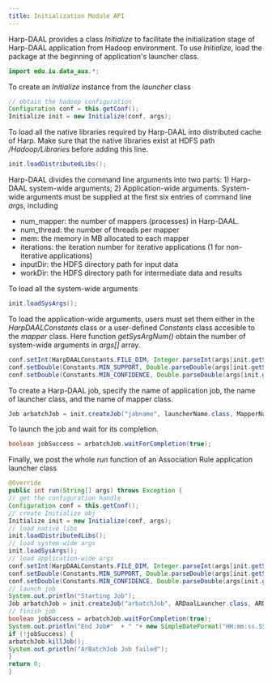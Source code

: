 ```yaml
---
title: Initialization Module API 
---
```


Harp-DAAL provides a class *Initialize* to facilitate the initialization stage of 
Harp-DAAL application from Hadoop environment. To use *Initialize*, load the package 
at the beginning of application's launcher class.

```java
import edu.iu.data_aux.*;
```

To create an *Initialize* instance from the *launcher* class

```java
// obtain the hadoop configuration
Configuration conf = this.getConf();
Initialize init = new Initialize(conf, args);
```

To load all the native libraries required by Harp-DAAL into distributed cache of Harp.
Make sure that the native libraries exist at HDFS path */Hadoop/Libraries* before 
adding this line.

```java
init.loadDistributedLibs();
```

Harp-DAAL divides the command line arguments into two parts: 1) Harp-DAAL system-wide arguments; 
2) Application-wide arguments. System-wide arguments must be supplied at the first six 
entries of command line *args*, including

* num_mapper: the number of mappers (processes) in Harp-DAAL.
* num_thread: the number of threads per mapper
* mem: the memory in MB allocated to each mapper
* iterations: the iteration number for iterative applications (1 for non-iterative applications)
* inputDir: the HDFS directory path for input data
* workDir: the HDFS directory path for intermediate data and results 

To load all the system-wide arguments

```java
init.loadSysArgs();
```

To load the application-wide arguments, users must set them either in the *HarpDAALConstants* class or 
a user-defined *Constants* class accesible to the *mapper* class. Here function *getSysArgNum()*
obtain the number of system-wide arguments in *args[]* array. 

```java
conf.setInt(HarpDAALConstants.FILE_DIM, Integer.parseInt(args[init.getSysArgNum()]));
conf.setDouble(Constants.MIN_SUPPORT, Double.parseDouble(args[init.getSysArgNum()+1]));
conf.setDouble(Constants.MIN_CONFIDENCE, Double.parseDouble(args[init.getSysArgNum()+2]));
```

To create a Harp-DAAL job, specify the name of application job, the name of launcher class, and 
the name of mapper class.

```java
Job arbatchJob = init.createJob("jabname", launcherName.class, MapperName.class);
```

To launch the job and wait for its completion.

```java
boolean jobSuccess = arbatchJob.waitForCompletion(true);
```

Finally, we post the whole *run* function of an Association Rule application launcher class

```java
@Override
public int run(String[] args) throws Exception {
// get the configuration handle
Configuration conf = this.getConf();
// create Initialize obj
Initialize init = new Initialize(conf, args);
// load native libs
init.loadDistributedLibs();
// load system-wide args
init.loadSysArgs();
// load application-wide args
conf.setInt(HarpDAALConstants.FILE_DIM, Integer.parseInt(args[init.getSysArgNum()]));
conf.setDouble(Constants.MIN_SUPPORT, Double.parseDouble(args[init.getSysArgNum()+1]));
conf.setDouble(Constants.MIN_CONFIDENCE, Double.parseDouble(args[init.getSysArgNum()+2]));
// launch job
System.out.println("Starting Job");
Job arbatchJob = init.createJob("arbatchJob", ARDaalLauncher.class, ARDaalCollectiveMapper.class);
// finish job
boolean jobSuccess = arbatchJob.waitForCompletion(true);
System.out.println("End Job#"  + " "+ new SimpleDateFormat("HH:mm:ss.SSS").format(Calendar.getInstance().getTime()));
if (!jobSuccess) {
arbatchJob.killJob();
System.out.println("ArBatchJob Job failed");
}
return 0;
}

```












